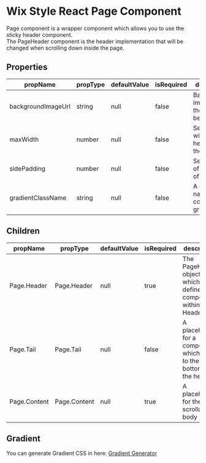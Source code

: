 # Wix Style React Page Component

Page component is a wrapper component which allows you to use the sticky header component.
<br/>
The PageHeader component is the header implementation that will be changed when scrolling down inside the page.

## Properties
| propName | propType | defaultValue | isRequired | description |
|----------|----------|--------------|------------|-------------|
| backgroundImageUrl | string | null | false | Background image url of the header beackground |
| maxWidth | number | null | false | Sets the max width of the header and the content |
| sidePadding | number | null | false | Sets padding of the sides of the page |
| gradientClassName | string | null | false | A class name that contains gradient css |

## Children
| propName | propType | defaultValue | isRequired | description |
|----------|----------|--------------|------------|-------------|
| Page.Header | Page.Header | null | true | The PageHeader object which defines the components within the Header |
| Page.Tail | Page.Tail | null | false | A placeholder for a component which sticks to the bottom of the header |
| Page.Content | Page.Content | null | true | A placeholder for the page scrollable body |

## Gradient
You can generate Gradient CSS in here: <a href="https://www.cssmatic.com/gradient-generator">Gradient Generator</a>